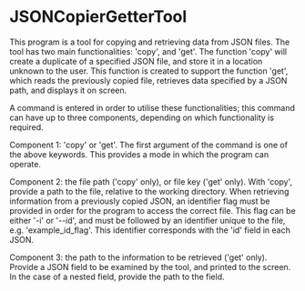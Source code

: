 # JSONCopierGetterTool

This program is a tool for copying and retrieving data from JSON files. 
The tool has two main functionalities: 'copy', and 'get'.
The function 'copy' will create a duplicate of a specified JSON file, and store it in a location unknown to the user.
This function is created to support the function 'get', which reads the previously copied file, retrieves data specified by a JSON path, and displays it on screen. 

A command is entered in order to utilise these functionalities; this command can have up to three components, depending on which functionality is required. 

Component 1: 'copy' or 'get'.
The first argument of the command is one of the above keywords. This provides a mode in which the program can operate.

Component 2: the file path ('copy' only), or file key ('get' only).
With 'copy', provide a path to the file, relative to the working directory.
When retrieving information from a previously copied JSON, an identifier flag must be provided in order for the program to access the correct file. This flag can be either '-i' or '--id', and must be followed by an identifier unique to the file, e.g. 'example_id_flag'.
This identifier corresponds with the 'id' field in each JSON.

Component 3: the path to the information to be retrieved ('get' only).
Provide a JSON field to be examined by the tool, and printed to the screen. In the case of a nested field, provide the path to the field.
